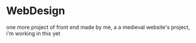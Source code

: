 # WebDesign
one more project of front end made by me, a a medieval website's project, i'm working in this yet

